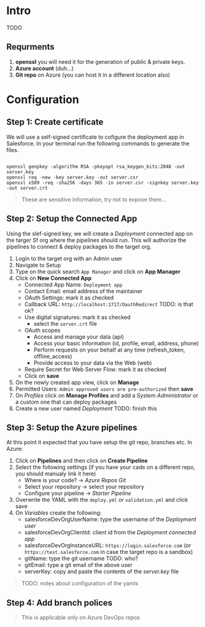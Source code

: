 # Intro

TODO

## Requrments

1. **openssl** you will need it for the generation of public & private keys.
2. **Azure account** (duh...)
3. **Git repo** on Azure (you can host it in a different location also)

# Configuration

## Step 1: Create certificate

We will use a self-signed certificate to cofigure the deployment app in Salesforce. In your terminal run the following commands to generate the files.

```shell

openssl genpkey -algorithm RSA -pkeyopt rsa_keygen_bits:2048 -out server.key
openssl req -new -key server.key -out server.csr
openssl x509 -req -sha256 -days 365 -in server.csr -signkey server.key -out server.crt
```

> These are sensitive information, try not to expose them...

## Step 2: Setup the Connected App

Using the slef-signed key, we will create a *Deployment* connected app on the targer Sf org where the pipelines should run. This will authorize the pipelines to connect & deploy packages to the target org.

1. Login to the target org with an Admin user
2. Navigate to Setup
3. Type on the quick search `App Manager` and click on **App Manager**
4. Click on **New Connected App**
   - Connected App Name: `Deployment app`
   - Contact Email: email address of the maintainer
   - OAuth Settings: mark it as checked
   - Callback URL: `http://localhost:1717/OauthRedirect` TODO: is that ok?
   - Use digital signatures: mark it as checked
     - select the `server.crt` file
   - OAuth scopes
     - Access and manage your data (api)
     - Access your basic information (id, profile, email, address, phone)
     - Perform requests on your behalf at any time (refresh_token, offline_access)
     - Provide access to your data via the Web (web)
   - Require Secret for Web Server Flow: mark it as checked
   - Click on **save**
5. On the newly created app view, click on **Manage**
6. Permitted Users: `Admin approved users are pre-authorized` then **save**
7. On *Profiles* click on **Manage Profiles** and add a *System Administrator* or a custom one that can deploy packages
8. Create a new user named *Deployment* TODO: finish this

## Step 3: Setup the Azure pipelines

At this point it expected that you have setup the git repo, branches etc. In Azure:

1. Click on **Pipelines** and then click on **Create Pipeline**
2. Select the following settings (if you have your cade on a different repo, you should manualy link it here)
   - Where is your code? -> *Azure Repos Git*
   - Select your repository -> select your repository
   - Configure your pipeline -> *Starter Pipeline*
3. Overwrite the YAML with the `deploy.yml` or `validation.yml` and click save
4. On *Variables* create the following:
   - salesforceDevOrgUserName: type the username of the *Deployment user*
   - salesforceDevOrgClientId: client id from the *Deployment connected app*
   - salesforceDevOrgInstanceURL: `https://login.salesforce.com` (or `https://test.salesforce.com` in case the target repo is a sandbox)
   - gitName: type the git username TODO: who?
   - gitEmail: type a git email of the above user
   - serverKey: copy and paste the contents of the *server.key* file

> TODO: notes about configuration of the yamls

## Step 4: Add branch polices

> This is applicable only on Azure DevOps repos